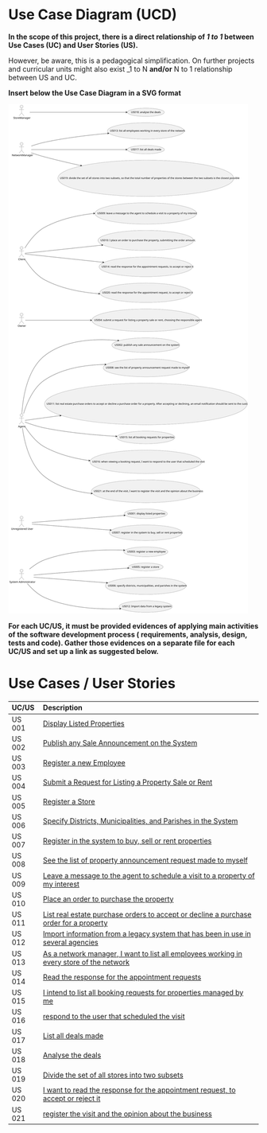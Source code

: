 # Use Case Diagram (UCD)

**In the scope of this project, there is a direct relationship of _1 to 1_ between Use Cases (UC) and User Stories (US).**

However, be aware, this is a pedagogical simplification. On further projects and curricular units might also exist _1 to
N **and/or** N to 1 relationship between US and UC.

**Insert below the Use Case Diagram in a SVG format**

![Use Case Diagram](svg/UCD.svg)

**For each UC/US, it must be provided evidences of applying main activities of the software development process (
requirements, analysis, design, tests and code). Gather those evidences on a separate file for each UC/US and set up a
link as suggested below.**

# Use Cases / User Stories

| UC/US  | Description                                                                                                       |                   
|:-------|:------------------------------------------------------------------------------------------------------------------|
| US 001 | [Display Listed Properties](../../us001/Readme.md)                                                                |
| US 002 | [Publish any Sale Announcement on the System](../../us002/Readme.md)                                              |
| US 003 | [Register a new Employee](../../us003/Readme.md)                                                                  |
| US 004 | [Submit a Request for Listing a Property Sale or Rent](../../us004/Readme.md)                                     |
| US 005 | [Register a Store](../../us005/Readme.md)                                                                         |
| US 006 | [Specify Districts, Municipalities, and Parishes in the System](../../US006/Readme.md)                            |
| US 007 | [Register in the system to buy, sell or rent properties](../../us007/Readme.md)                                   |
| US 008 | [See the list of property announcement request made to myself](../../us008/Readme.md)                             |
| US 009 | [Leave a message to the agent to schedule a visit to a  property of my interest](../../us009/Readme.md)           |
| US 010 | [Place an order to purchase the property](../../us010/Readme.md)                                                  |
| US 011 | [List real estate purchase orders to accept or decline a purchase order for a property](../../us011/Readme.md)    |
| US 012 | [Import information from a legacy system that has been in use in several agencies](../../us012/Readme.md)         |
| US 013 | [As a network manager, I want to list all employees working in every store of the network](../../us013/Readme.md) |
| US 014 | [Read the response for the appointment requests](../../us014/Readme.md)                                           |
| US 015 | [I intend to list all booking requests for properties managed by me](../../us015/Readme.md)                       |
| US 016 | [respond to the user that scheduled the visit](../../us016/Readme.md)                                             |
| US 017 | [List all deals made](../../us017/Readme.md)                                                                      |
| US 018 | [Analyse the deals](../../us018/Readme.md)                                                                        |
| US 019 | [Divide the set of all stores into two subsets](../../us019/Readme.md)                                            |
| US 020 | [I want to read the response for the appointment request, to accept or reject it](../../us020/Readme.md)          |
| US 021 | [register the visit and the opinion about the business](../../us021/Readme.md)                                    |

